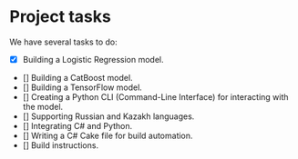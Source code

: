 # Project tasks

We have several tasks to do:

- [x] Building a Logistic Regression model.
- [] Building a CatBoost model.
- [] Building a TensorFlow model.
- [] Creating a Python CLI (Command-Line Interface) for interacting with the model.
- [] Supporting Russian and Kazakh languages.
- [] Integrating C# and Python.
- [] Writing a C# Cake file for build automation.
- [] Build instructions.